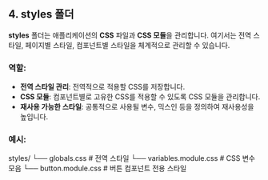 ## 4. styles 폴더

**styles** 폴더는 애플리케이션의 **CSS** 파일과 **CSS 모듈**을 관리합니다. 여기서는 전역 스타일, 페이지별 스타일, 컴포넌트별 스타일을 체계적으로 관리할 수 있습니다.

### 역할:
- **전역 스타일 관리**: 전역적으로 적용할 CSS를 저장합니다.
- **CSS 모듈**: 컴포넌트별로 고유한 CSS를 적용할 수 있도록 CSS 모듈을 관리합니다.
- **재사용 가능한 스타일**: 공통적으로 사용될 변수, 믹스인 등을 정의하여 재사용성을 높입니다.

### 예시:
styles/ └── globals.css # 전역 스타일 └── variables.module.css # CSS 변수 모음 └── button.module.css # 버튼 컴포넌트 전용 스타일